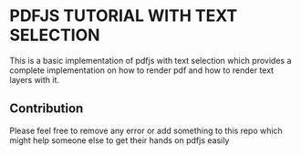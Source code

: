 # PDFJS TUTORIAL WITH TEXT SELECTION

This is a basic implementation of pdfjs with text selection which provides a complete implementation on how to render pdf and how to render text layers with it.

## Contribution

Please feel free to remove any error or add something to this repo which might help someone else to get their hands on pdfjs easily